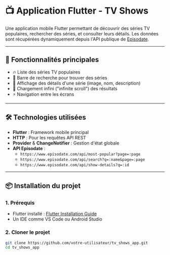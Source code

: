 # 📺 Application Flutter - TV Shows

Une application mobile Flutter permettant de découvrir des séries TV populaires, rechercher des séries, et consulter leurs détails. Les données sont récupérées dynamiquement depuis l'API publique de [Episodate](https://www.episodate.com/).

---

## 🚀 Fonctionnalités principales

- 🔥 Liste des séries TV populaires
- 🔎 Barre de recherche pour trouver des séries
- 📄 Affichage des détails d'une série (image, nom, description)
- 🔁 Chargement infini ("infinite scroll") des résultats
- ⚡ Navigation entre les écrans

---

## 🛠️ Technologies utilisées

- **Flutter** : Framework mobile principal
- **HTTP** : Pour les requêtes API REST
- **Provider** & **ChangeNotifier** : Gestion d'état globale
- **API Episodate** :
    - `https://www.episodate.com/api/most-popular?page=:page`
    - `https://www.episodate.com/api/search?q=:name&page=:page`
    - `https://www.episodate.com/api/show-details?q=:id`

---

## 📦 Installation du projet

### 1. Prérequis
- Flutter installé : [Flutter Installation Guide](https://docs.flutter.dev/get-started/install)
- Un IDE comme VS Code ou Android Studio

### 2. Cloner le projet
```bash
git clone https://github.com/votre-utilisateur/tv_shows_app.git
cd tv_shows_app
